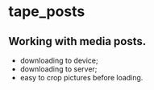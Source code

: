 # tape_posts

## Working with media posts.

- downloading to device;
- downloading to server;
- easy to crop pictures before loading.
